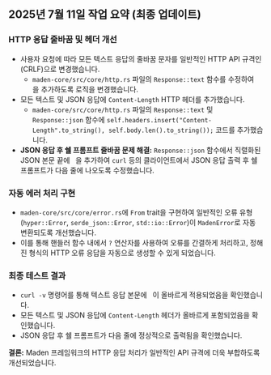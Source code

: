 ## 2025년 7월 11일 작업 요약 (최종 업데이트)

### HTTP 응답 줄바꿈 및 헤더 개선
- 사용자 요청에 따라 모든 텍스트 응답의 줄바꿈 문자를 일반적인 HTTP API 규격인 `
` (CRLF)으로 변경했습니다.
  - `maden-core/src/core/http.rs` 파일의 `Response::text` 함수를 수정하여 `
`을 추가하도록 로직을 변경했습니다.
- 모든 텍스트 및 JSON 응답에 `Content-Length` HTTP 헤더를 추가했습니다.
  - `maden-core/src/core/http.rs` 파일의 `Response::text` 및 `Response::json` 함수에 `self.headers.insert("Content-Length".to_string(), self.body.len().to_string());` 코드를 추가했습니다.
- **JSON 응답 후 쉘 프롬프트 줄바꿈 문제 해결:** `Response::json` 함수에서 직렬화된 JSON 본문 끝에 `
`을 추가하여 `curl` 등의 클라이언트에서 JSON 응답 출력 후 쉘 프롬프트가 다음 줄에 나오도록 수정했습니다.

### 자동 에러 처리 구현
- `maden-core/src/core/error.rs`에 `From` trait을 구현하여 일반적인 오류 유형(`hyper::Error`, `serde_json::Error`, `std::io::Error`)이 `MadenError`로 자동 변환되도록 개선했습니다.
- 이를 통해 핸들러 함수 내에서 `?` 연산자를 사용하여 오류를 간결하게 처리하고, 정해진 형식의 HTTP 오류 응답을 자동으로 생성할 수 있게 되었습니다.

### 최종 테스트 결과
- `curl -v` 명령어를 통해 텍스트 응답 본문에 `
`이 올바르게 적용되었음을 확인했습니다.
- 모든 텍스트 및 JSON 응답에 `Content-Length` 헤더가 올바르게 포함되었음을 확인했습니다.
- JSON 응답 후 쉘 프롬프트가 다음 줄에 정상적으로 출력됨을 확인했습니다.

**결론:** Maden 프레임워크의 HTTP 응답 처리가 일반적인 API 규격에 더욱 부합하도록 개선되었습니다.